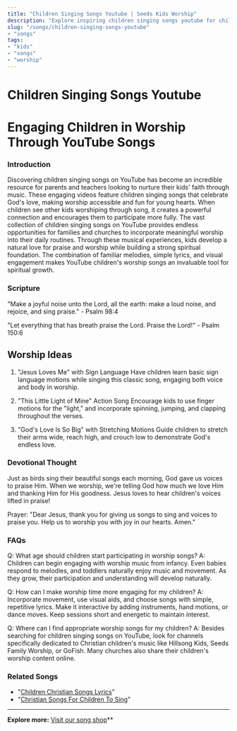 ```yaml
---
title: "Children Singing Songs Youtube | Seeds Kids Worship"
description: "Explore inspiring children singing songs youtube for children's worship and faith development. Biblical music resources for families and ministry."
slug: "/songs/children-singing-songs-youtube"
- "songs"
tags:
- "kids"
- "songs"
- "worship"
---
```


# Children Singing Songs Youtube

# Engaging Children in Worship Through YouTube Songs

### Introduction
Discovering children singing songs on YouTube has become an incredible resource for parents and teachers looking to nurture their kids' faith through music. These engaging videos feature children singing songs that celebrate God's love, making worship accessible and fun for young hearts. When children see other kids worshiping through song, it creates a powerful connection and encourages them to participate more fully. The vast collection of children singing songs on YouTube provides endless opportunities for families and churches to incorporate meaningful worship into their daily routines. Through these musical experiences, kids develop a natural love for praise and worship while building a strong spiritual foundation. The combination of familiar melodies, simple lyrics, and visual engagement makes YouTube children's worship songs an invaluable tool for spiritual growth.

### Scripture
"Make a joyful noise unto the Lord, all the earth: make a loud noise, and rejoice, and sing praise." - Psalm 98:4

"Let everything that has breath praise the Lord. Praise the Lord!" - Psalm 150:6

## Worship Ideas
1. "Jesus Loves Me" with Sign Language
Have children learn basic sign language motions while singing this classic song, engaging both voice and body in worship.

2. "This Little Light of Mine" Action Song
Encourage kids to use finger motions for the "light," and incorporate spinning, jumping, and clapping throughout the verses.

3. "God's Love Is So Big" with Stretching Motions
Guide children to stretch their arms wide, reach high, and crouch low to demonstrate God's endless love.

### Devotional Thought
Just as birds sing their beautiful songs each morning, God gave us voices to praise Him. When we worship, we're telling God how much we love Him and thanking Him for His goodness. Jesus loves to hear children's voices lifted in praise!

Prayer: "Dear Jesus, thank you for giving us songs to sing and voices to praise you. Help us to worship you with joy in our hearts. Amen."

### FAQs
Q: What age should children start participating in worship songs?
A: Children can begin engaging with worship music from infancy. Even babies respond to melodies, and toddlers naturally enjoy music and movement. As they grow, their participation and understanding will develop naturally.

Q: How can I make worship time more engaging for my children?
A: Incorporate movement, use visual aids, and choose songs with simple, repetitive lyrics. Make it interactive by adding instruments, hand motions, or dance moves. Keep sessions short and energetic to maintain interest.

Q: Where can I find appropriate worship songs for my children?
A: Besides searching for children singing songs on YouTube, look for channels specifically dedicated to Christian children's music like Hillsong Kids, Seeds Family Worship, or GoFish. Many churches also share their children's worship content online.

### Related Songs

- "[Children Christian Songs Lyrics](/songs/children-christian-songs-lyrics/)"
- "[Christian Songs For Children To Sing](/songs/christian-songs-for-children-to-sing/)"

---

**Explore more:** [Visit our song shop](https://seedskidsworship.com/shop)**

<!-- Schema Markup -->
<script type="application/ld+json">
{
  "@context": "https://schema.org",
  "@type": "MusicRecording",
  "name": "Children Singing Songs Youtube",
  "byArtist": {
    "@type": "MusicGroup",
    "name": "Seeds Kids Worship"
  },
  "isFamilyFriendly": true,
  "url": "https://seedskidsworship.com/songs/children-singing-songs-youtube/"
}
</script>